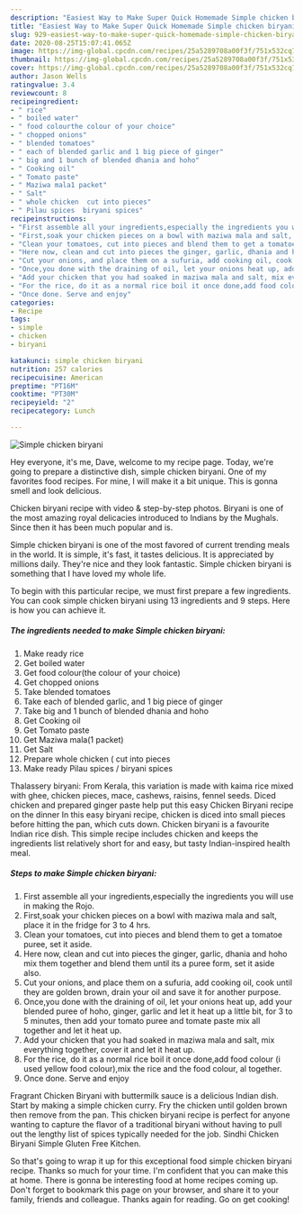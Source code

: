 ```yaml
---
description: "Easiest Way to Make Super Quick Homemade Simple chicken biryani"
title: "Easiest Way to Make Super Quick Homemade Simple chicken biryani"
slug: 929-easiest-way-to-make-super-quick-homemade-simple-chicken-biryani
date: 2020-08-25T15:07:41.065Z
image: https://img-global.cpcdn.com/recipes/25a5289708a00f3f/751x532cq70/simple-chicken-biryani-recipe-main-photo.jpg
thumbnail: https://img-global.cpcdn.com/recipes/25a5289708a00f3f/751x532cq70/simple-chicken-biryani-recipe-main-photo.jpg
cover: https://img-global.cpcdn.com/recipes/25a5289708a00f3f/751x532cq70/simple-chicken-biryani-recipe-main-photo.jpg
author: Jason Wells
ratingvalue: 3.4
reviewcount: 8
recipeingredient:
- " rice"
- " boiled water"
- " food colourthe colour of your choice"
- " chopped onions"
- " blended tomatoes"
- " each of blended garlic and 1 big piece of ginger"
- " big and 1 bunch of blended dhania and hoho"
- " Cooking oil"
- " Tomato paste"
- " Maziwa mala1 packet"
- " Salt"
- " whole chicken  cut into pieces"
- " Pilau spices  biryani spices"
recipeinstructions:
- "First assemble all your ingredients,especially the ingredients you will use in making the Rojo."
- "First,soak your chicken pieces on a bowl with maziwa mala and salt, place it in the fridge for 3 to 4 hrs."
- "Clean your tomatoes, cut into pieces and blend them to get a tomatoe puree, set it aside."
- "Here now, clean and cut into pieces the ginger, garlic, dhania and hoho mix them together and blend them until its a puree form, set it aside also."
- "Cut your onions, and place them on a sufuria, add cooking oil, cook until they are golden brown, drain your oil and save it for another purpose."
- "Once,you done with the draining of oil, let your onions heat up, add your blended puree of hoho, ginger, garlic and let it heat up a little bit, for 3 to 5 minutes, then add your tomato puree and tomate paste mix all together and let it heat up."
- "Add your chicken that you had soaked in maziwa mala and salt, mix everything together, cover it and let it heat up."
- "For the rice, do it as a normal rice boil it once done,add food colour (i used yellow food colour),mix the rice and the food colour, al together."
- "Once done. Serve and enjoy"
categories:
- Recipe
tags:
- simple
- chicken
- biryani

katakunci: simple chicken biryani 
nutrition: 257 calories
recipecuisine: American
preptime: "PT16M"
cooktime: "PT30M"
recipeyield: "2"
recipecategory: Lunch

---
```



![Simple chicken biryani](https://img-global.cpcdn.com/recipes/25a5289708a00f3f/751x532cq70/simple-chicken-biryani-recipe-main-photo.jpg)

Hey everyone, it's me, Dave, welcome to my recipe page. Today, we're going to prepare a distinctive dish, simple chicken biryani. One of my favorites food recipes. For mine, I will make it a bit unique. This is gonna smell and look delicious.

Chicken biryani recipe with video &amp; step-by-step photos. Biryani is one of the most amazing royal delicacies introduced to Indians by the Mughals. Since then it has been much popular and is.

Simple chicken biryani is one of the most favored of current trending meals in the world. It is simple, it's fast, it tastes delicious. It is appreciated by millions daily. They're nice and they look fantastic. Simple chicken biryani is something that I have loved my whole life.


To begin with this particular recipe, we must first prepare a few ingredients. You can cook simple chicken biryani using 13 ingredients and 9 steps. Here is how you can achieve it.

<!--inarticleads1-->

##### The ingredients needed to make Simple chicken biryani:

1. Make ready  rice
1. Get  boiled water
1. Get  food colour(the colour of your choice)
1. Get  chopped onions
1. Take  blended tomatoes
1. Take  each of blended garlic, and 1 big piece of ginger
1. Take  big and 1 bunch of blended dhania and hoho
1. Get  Cooking oil
1. Get  Tomato paste
1. Get  Maziwa mala(1 packet)
1. Get  Salt
1. Prepare  whole chicken ( cut into pieces
1. Make ready  Pilau spices / biryani spices


Thalassery biryani: From Kerala, this variation is made with kaima rice mixed with ghee, chicken pieces, mace, cashews, raisins, fennel seeds. Diced chicken and prepared ginger paste help put this easy Chicken Biryani recipe on the dinner In this easy biryani recipe, chicken is diced into small pieces before hitting the pan, which cuts down. Chicken biryani is a favourite Indian rice dish. This simple recipe includes chicken and keeps the ingredients list relatively short for and easy, but tasty Indian-inspired health meal. 

<!--inarticleads2-->

##### Steps to make Simple chicken biryani:

1. First assemble all your ingredients,especially the ingredients you will use in making the Rojo.
1. First,soak your chicken pieces on a bowl with maziwa mala and salt, place it in the fridge for 3 to 4 hrs.
1. Clean your tomatoes, cut into pieces and blend them to get a tomatoe puree, set it aside.
1. Here now, clean and cut into pieces the ginger, garlic, dhania and hoho mix them together and blend them until its a puree form, set it aside also.
1. Cut your onions, and place them on a sufuria, add cooking oil, cook until they are golden brown, drain your oil and save it for another purpose.
1. Once,you done with the draining of oil, let your onions heat up, add your blended puree of hoho, ginger, garlic and let it heat up a little bit, for 3 to 5 minutes, then add your tomato puree and tomate paste mix all together and let it heat up.
1. Add your chicken that you had soaked in maziwa mala and salt, mix everything together, cover it and let it heat up.
1. For the rice, do it as a normal rice boil it once done,add food colour (i used yellow food colour),mix the rice and the food colour, al together.
1. Once done. Serve and enjoy


Fragrant Chicken Biryani with buttermilk sauce is a delicious Indian dish. Start by making a simple chicken curry. Fry the chicken until golden brown then remove from the pan. This chicken biryani recipe is perfect for anyone wanting to capture the flavor of a traditional biryani without having to pull out the lengthy list of spices typically needed for the job. Sindhi Chicken Biryani Simple Gluten Free Kitchen. 

So that's going to wrap it up for this exceptional food simple chicken biryani recipe. Thanks so much for your time. I'm confident that you can make this at home. There is gonna be interesting food at home recipes coming up. Don't forget to bookmark this page on your browser, and share it to your family, friends and colleague. Thanks again for reading. Go on get cooking!

